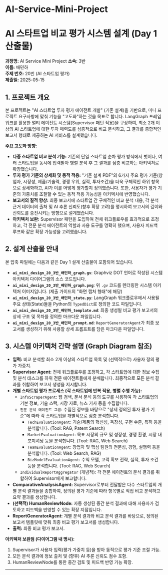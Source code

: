# AI-Service-Mini-Project

# AI 스타트업 비교 평가 시스템 설계 (Day 1 산출물)

**과정명:** AI Service Mini Project
**소속:** 3반  
**이름:** 배민하  
**주제 번호:** 20번 (AI 스타트업 평가)  
**제출일:** 2025-05-15

## 1. 프로젝트 개요

본 프로젝트는 "AI 스타트업 투자 평가 에이전트 개발" (기존 설계)을 기반으로, 미니 프로젝트 요구사항에 맞춰 기능을 "고도화"하는 것을 목표로 합니다. LangGraph 프레임워크를 활용한 멀티 에이전트 시스템(Supervisor 패턴 적용)을 구상하여, 최소 2개 이상의 AI 스타트업에 대한 투자 매력도를 심층적으로 비교 분석하고, 그 결과를 종합적인 보고서 형태로 제공하는 AI 서비스를 설계했습니다.

**주요 고도화 방향:**

* **다중 스타트업 비교 분석 기능:** 기존의 단일 스타트업 순차 평가 방식에서 벗어나, 여러 스타트업을 동시에 입력받아 병렬 분석 후 그 결과를 심층 비교하는 아키텍처로 확장했습니다.
* **투자 평가 기준의 상세화 및 동적 적용:** "기존 설계 PDF"의 6가지 주요 평가 기준(창업자, 시장성, 제품/기술력, 경쟁 우위, 실적, 투자조건)을 더욱 구체적인 하위 항목으로 상세화하고, AI가 이를 어떻게 평가할지 정의했습니다. 또한, 사용자가 평가 기준의 가중치를 조절할 수 있는 동적 적용 가능성을 아키텍처에 반영했습니다.
* **보고서의 질적 향상:** 최종 보고서에 스타트업 간 구체적인 비교 분석 내용, 각 분석 근거 데이터의 출처 및 AI 추론 신뢰도(향후 확장 고려)를 명시하여 보고서의 깊이와 신뢰도를 증진시키는 방향으로 설계했습니다.
* **아키텍처 보완:** Supervisor 패턴을 도입하여 전체 워크플로우를 효과적으로 조정하고, 각 전문 분석 에이전트의 역할과 사용 도구를 명확히 했으며, 사용자 피드백 루프와 같은 확장 가능성을 고려했습니다.

## 2. 설계 산출물 안내

본 압축 파일에는 다음과 같은 Day 1 설계 산출물이 포함되어 있습니다.

* **`ai_mini_design_20_3반_배민하_graph.gv`**: Graphviz DOT 언어로 작성된 시스템 아키텍처 다이어그램의 소스 코드입니다.
* **`ai_mini_design_20_3반_배민하_graph.png`**: 위 `.gv` 코드를 렌더링한 시스템 아키텍처 이미지입니다. (제출 가이드의 "화면 캡처 형태"에 해당)
* **`ai_mini_design_20_3반_배민하_state.py`**: LangGraph 워크플로우에서 사용될 주요 상태(State)들을 Python의 `TypedDict`로 정의한 코드 파일입니다.
* **`ai_mini_design_20_3반_배민하_template.md`**: 최종 생성될 비교 평가 보고서의 상세 구조 및 목차를 정의한 마크다운 파일입니다.
* **`ai_mini_design_20_3반_배민하_prompt.md`**: `ReportGeneratorAgent`가 최종 보고서를 생성하기 위해 사용할 상세 프롬프트를 담은 마크다운 파일입니다.

## 3. 시스템 아키텍처 간략 설명 (Graph Diagram 참조)

* **입력:** 비교 분석할 최소 2개 이상의 스타트업 목록 및 (선택적으로) 사용자 정의 평가 가중치.
* **Supervisor Agent:** 전체 워크플로우를 조정하고, 각 스타트업에 대한 정보 수집 및 분석 태스크를 하위 전문 에이전트들에게 분배합니다. 최종적으로 모든 분석 결과를 취합하여 보고서 생성을 지시합니다.
* **개별 스타트업 평가 프로세스 (각 스타트업에 반복 적용, 병렬 수행 가능):**
    * `InfoScraperAgent`: 웹 검색, 문서 분석 등의 도구를 사용하여 각 스타트업의 기본 정보, 기술 스택, 시장 자료, 뉴스 기사 등을 수집합니다.
    * `전문 분석 에이전트 그룹`: 수집된 정보를 바탕으로 "상세 정의된 투자 평가 기준"에 따라 각 스타트업을 개별적으로 심층 분석합니다.
        * `TechEvaluationAgent`: 기술/제품의 혁신성, 독창성, 구현 수준, 특허 등을 분석합니다. (Tool: RAG, Patent Search)
        * `MarketEvaluationAgent`: 목표 시장의 규모 및 성장성, 경쟁 환경, 시장 내 포지셔닝 등을 분석합니다. (Tool: RAG, Web Search)
        * `TeamEvaluationAgent`: 창업자 및 핵심 팀원의 전문성, 경험, 실행력 등을 분석합니다. (Tool: Web Search, RAG)
        * `BizModelEvaluationAgent`: 수익 모델, 고객 확보 전략, 실적, 투자 조건 등을 분석합니다. (Tool: RAG, Web Search)
    * `IndividualReportAggregator` (개념적): 각 전문 에이전트의 분석 결과를 취합하여 Supervisor에게 보고합니다.
* **ComparativeAnalysisAgent:** Supervisor로부터 전달받은 다수 스타트업의 개별 분석 결과들을 종합하여, 정의된 평가 기준에 따라 항목별로 직접 비교 분석하고 요약 결과를 생성합니다.
* **(선택적) HumanReviewNode:** 자동 생성된 중간 분석 결과에 대해 사용자가 검토하고 피드백을 반영할 수 있는 확장 지점입니다.
* **ReportGeneratorAgent:** 개별 분석 결과와 비교 분석 결과를 바탕으로, 정의된 보고서 템플릿에 맞춰 최종 비교 평가 보고서를 생성합니다.
* **출력:** 최종 비교 평가 보고서.

**아키텍처 보완점 (다이어그램 내 명시):**
1.  Supervisor가 사용자 입력(평가 가중치 등)을 받아 동적으로 평가 기준 조절 가능.
2.  모든 분석 결과에 정보 출처 및 (향후) AI 추론 신뢰도 점수 포함.
3.  HumanReviewNode를 통한 중간 검토 및 피드백 반영 기능 확장.

---
